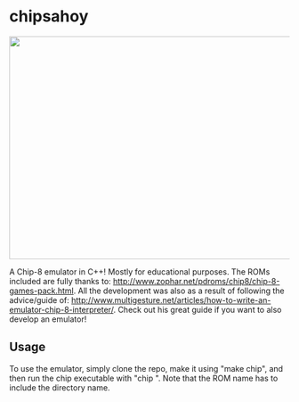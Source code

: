 # chipsahoy
<img src="https://media.giphy.com/media/26xBvsEETwVjLZdVm/source.gif" width="600" height="400" />

A Chip-8 emulator in C++! Mostly for educational purposes. The ROMs included are fully
thanks to: http://www.zophar.net/pdroms/chip8/chip-8-games-pack.html. All the 
development was also as a result of following the advice/guide of:
http://www.multigesture.net/articles/how-to-write-an-emulator-chip-8-interpreter/. Check
out his great guide if you want to also develop an emulator!

## Usage
To use the emulator, simply clone the repo, make it using "make chip", and
then run the chip executable with "chip <ROM name>". Note that the ROM name has to
include the directory name. 